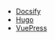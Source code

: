 
+ [Docsify](/IT/Software/Static-Site-Genator/Docsify/README.md)
+ [Hugo](/IT/Software/Static-Site-Genator/Hugo/README.md)
+ [VuePress](/IT/Software/Static-Site-Genator/VuePress/README.md)




